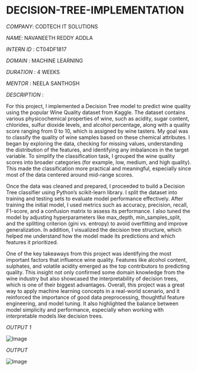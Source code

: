 # DECISION-TREE-IMPLEMENTATION

*COMPANY*: CODTECH IT SOLUTIONS

*NAME*: NAVANEETH REDDY ADDLA

*INTERN ID* : CT04DF1817

*DOMAIN* : MACHINE LEARNING

*DURATION* : 4 WEEKS

*MENTOR* : NEELA SANTHOSH

*DESCRIPTION* :  

For this project, I implemented a Decision Tree model to predict wine quality using the popular Wine Quality dataset from Kaggle. The dataset contains various physicochemical properties of wine, such as acidity, sugar content, chlorides, sulfur dioxide levels, and alcohol percentage, along with a quality score ranging from 0 to 10, which is assigned by wine tasters. My goal was to classify the quality of wine samples based on these chemical attributes. I began by exploring the data, checking for missing values, understanding the distribution of the features, and identifying any imbalances in the target variable. To simplify the classification task, I grouped the wine quality scores into broader categories (for example, low, medium, and high quality). This made the classification more practical and meaningful, especially since most of the data centered around mid-range scores.

Once the data was cleaned and prepared, I proceeded to build a Decision Tree classifier using Python’s scikit-learn library. I split the dataset into training and testing sets to evaluate model performance effectively. After training the initial model, I used metrics such as accuracy, precision, recall, F1-score, and a confusion matrix to assess its performance. I also tuned the model by adjusting hyperparameters like max_depth, min_samples_split, and the splitting criterion (gini vs. entropy) to avoid overfitting and improve generalization. In addition, I visualized the decision tree structure, which helped me understand how the model made its predictions and which features it prioritized.

One of the key takeaways from this project was identifying the most important factors that influence wine quality. Features like alcohol content, sulphates, and volatile acidity emerged as the top contributors to predicting quality. This insight not only confirmed some domain knowledge from the wine industry but also showcased the interpretability of decision trees, which is one of their biggest advantages. Overall, this project was a great way to apply machine learning concepts in a real-world scenario, and it reinforced the importance of good data preprocessing, thoughtful feature engineering, and model tuning. It also highlighted the balance between model simplicity and performance, especially when working with interpretable models like decision trees.

*OUTPUT 1*

![Image](https://github.com/user-attachments/assets/dda06e32-ff7c-4d40-a56a-f7c9e93a072c)

*OUTPUT*

![Image](https://github.com/user-attachments/assets/10594b9b-a698-4a41-8c93-f5176fb49da9)


